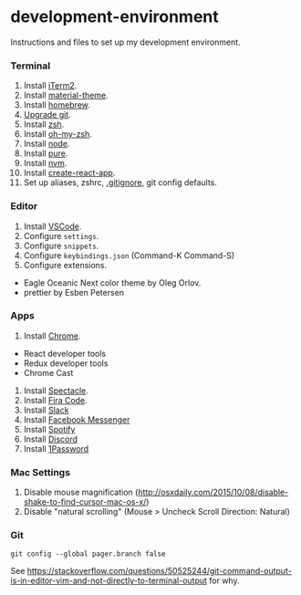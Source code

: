# development-environment
Instructions and files to set up my development environment.

### Terminal

1. Install [iTerm2](https://www.iterm2.com/downloads.html).
1. Install [material-theme](https://github.com/MartinSeeler/iterm2-material-design).
1. Install [homebrew](https://brew.sh/).
1. [Upgrade git](https://medium.com/@katopz/how-to-upgrade-git-ff00ea12be18).
1. Install [zsh](https://github.com/robbyrussell/oh-my-zsh/wiki/Installing-ZSH).
1. Install [oh-my-zsh](https://github.com/robbyrussell/oh-my-zsh).
1. Install [node](https://nodejs.org/en/).
1. Install [pure](https://github.com/sindresorhus/pure).
1. Install [nvm](https://github.com/creationix/nvm).
1. Install [create-react-app](https://github.com/facebookincubator/create-react-app).
1. Set up aliases, zshrc, [.gitignore](https://help.github.com/articles/ignoring-files/), git config defaults.

### Editor

1. Install [VSCode](https://code.visualstudio.com/).
1. Configure `settings`.
1. Configure `snippets`.
1. Configure `keybindings.json` (Command-K Command-S)
1. Configure extensions.
  * Eagle Oceanic Next color theme by Oleg Orlov.
  * prettier by Esben Petersen

### Apps

1. Install [Chrome](https://www.google.com/chrome/browser/desktop/index.html?brand=CHBD&gclid=EAIaIQobChMI29W20NuV1QIVB7jACh0zCQoqEAAYASAAEgLje_D_BwE).
  * React developer tools
  * Redux developer tools
  * Chrome Cast
1. Install [Spectacle](https://www.spectacleapp.com/).
1. Install [Fira Code](https://github.com/tonsky/FiraCode).
1. Install [Slack](https://slack.com/downloads/osx)
1. Install [Facebook Messenger](https://fbmacmessenger.rsms.me/)
1. Install [Spotify](https://www.spotify.com/us/download/other/)
1. Install [Discord](https://discordapp.com/)
1. Install [1Password](https://1password.com/)

### Mac Settings

1. Disable mouse magnification (http://osxdaily.com/2015/10/08/disable-shake-to-find-cursor-mac-os-x/)
2. Disable "natural scrolling" (Mouse > Uncheck Scroll Direction: Natural)

### Git 

```
git config --global pager.branch false 
```

See https://stackoverflow.com/questions/50525244/git-command-output-is-in-editor-vim-and-not-directly-to-terminal-output for why.
